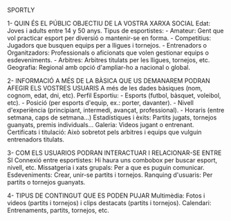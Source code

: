 SPORTLY 



1- QUIN ÉS EL PÚBLIC OBJECTIU DE LA VOSTRA XARXA SOCIAL
Edat: Joves i adults entre 14 y 50 anys.
Tipus de esportistes:
    - Amateur: Gent que vol practicar esport per diversió o mantenir-se en forma.
    - Competitius: Jugadors que busquen equips per a lligues i tornejos.
    - Entrenadors o Organitzadors: Professionals o aficionats que volen gestionar equips o esdeveniments.
    - Arbitres: Arbitres titulats per les lligues, tornejos, etc.
Geografia: Regional amb opció d'ampliar-ho a nacional o global.

2- INFORMACIÓ A MÉS DE LA BÀSICA QUE US DEMANAREM PODRAN AFEGIR ELS VOSTRES USUARIS
A més de les dades bàsiques (nom, cognom, edat, dni, etc).
Perfil Esportiu:
    - Esports (futbol, bàsquet, voleibol, etc).
    - Posició (per esports d'equip, ex.: porter, davanter).
    - Nivell d'experiència (principiant, intermedi, avançat, professional).
    - Horaris (entre setmana, caps de setmana...)
Estadístiques i èxits: Partits jugats, tornejos guanyats, premis individuals...
Galeria: Videos jugant o entrenant.
Certificats i titulació: Això sobretot pels arbitres i equips que vulguin entrenadors titulats.

3- COM ELS USUARIOS PODRAN INTERACTUAR I RELACIONAR-SE ENTRE SI
Connexió entre esportistes: Hi haura uns combobox per buscar esport, nivell, etc.
Missatgeria i xats grupals: Per a que es puguin comunicar.
Esdeveniments: Crear, unir-se partits i tornejos.
Ranquing d'usuaris: Per partits o tornejos guanyats.

4- TIPUS DE CONTINGUT QUE ES PODEN PUJAR
Multimèdia: Fotos i videos (partits i tornejos) i clips destacats (partits i tornejos).
Calendari: Entrenaments, partits, tornejos, etc.




    
    

